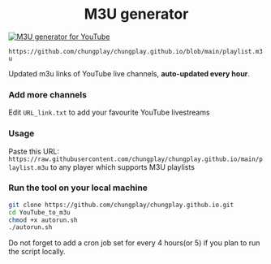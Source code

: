 
<h1 align="center"> M3U generator </h1>

[![M3U generator for YouTube](https://github.com/chungplay/chungplay.github.io/actions/workflows/m3u_Generator.yml/badge.svg)](https://github.com/chungplay/chungplay.github.io/actions/workflows/m3u_Generator.yml)

`https://github.com/chungplay/chungplay.github.io/blob/main/playlist.m3u`

Updated m3u links of YouTube live channels, **auto-updated every hour**.


### Add more channels
Edit `URL_link.txt` to add your favourite YouTube livestreams
### Usage
Paste this URL: `https://raw.githubusercontent.com/chungplay/chungplay.github.io/main/playlist.m3u` to any player which supports M3U playlists

### Run the tool on your local machine
``` bash
git clone https://github.com/chungplay/chungplay.github.io.git
cd YouTube_to_m3u
chmod +x autorun.sh
./autorun.sh
```

Do not forget to add a cron job set for every 4 hours(or 5) if you plan to run the script locally.
